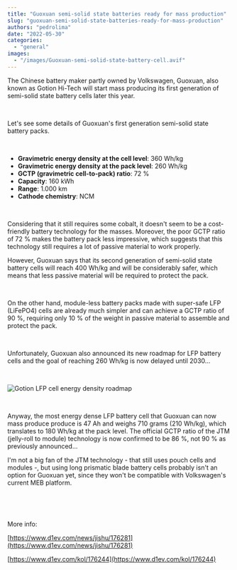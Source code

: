 ```yaml
---
title: "Guoxuan semi-solid state batteries ready for mass production"
slug: "guoxuan-semi-solid-state-batteries-ready-for-mass-production"
authors: "pedrolima"
date: "2022-05-30"
categories: 
  - "general"
images: 
  - "/images/Guoxuan-semi-solid-state-battery-cell.avif"
---
```


The Chinese battery maker partly owned by Volkswagen, Guoxuan, also known as Gotion Hi-Tech will start mass producing its first generation of semi-solid state battery cells later this year.

 

Let's see some details of Guoxuan's first generation semi-solid state battery packs.

 

- **Gravimetric energy density at the cell level**: 360 Wh/kg
- **Gravimetric energy density at the pack level**: 260 Wh/kg
- **GCTP (gravimetric cell-to-pack) ratio**: 72 %
- **Capacity**: 160 kWh
- **Range**: 1.000 km
- **Cathode chemistry**: NCM

 

Considering that it still requires some cobalt, it doesn't seem to be a cost-friendly battery technology for the masses. Moreover, the poor GCTP ratio of 72 % makes the battery pack less impressive, which suggests that this technology still requires a lot of passive material to work properly.

However, Guoxuan says that its second generation of semi-solid state battery cells will reach 400 Wh/kg and will be considerably safer, which means that less passive material will be required to protect the pack.

 

On the other hand, module-less battery packs made with super-safe LFP (LiFePO4) cells are already much simpler and can achieve a GCTP ratio of 90 %, requiring only 10 % of the weight in passive material to assemble and protect the pack.

 

Unfortunately, Guoxuan also announced its new roadmap for LFP battery cells and the goal of reaching 260 Wh/kg is now delayed until 2030...

 

![Gotion LFP cell energy density roadmap](images/Gotion-LFP-cell-energy-density-roadmap.avif)

 

Anyway, the most energy dense LFP battery cell that Guoxuan can now mass produce produce is 47 Ah and weighs 710 grams (210 Wh/kg), which translates to 180 Wh/kg at the pack level. The official GCTP ratio of the JTM (jelly-roll to module) technology is now confirmed to be 86 %, not 90 % as previously announced...

I'm not a big fan of the JTM technology - that still uses pouch cells and modules -, but using long prismatic blade battery cells probably isn't an option for Guoxuan yet, since they won't be compatible with Volkswagen's current MEB platform.

 

 

More info:

[https://www.d1ev.com/news/jishu/176281](https://www.d1ev.com/news/jishu/176281)

[https://www.d1ev.com/kol/176244](https://www.d1ev.com/kol/176244)
